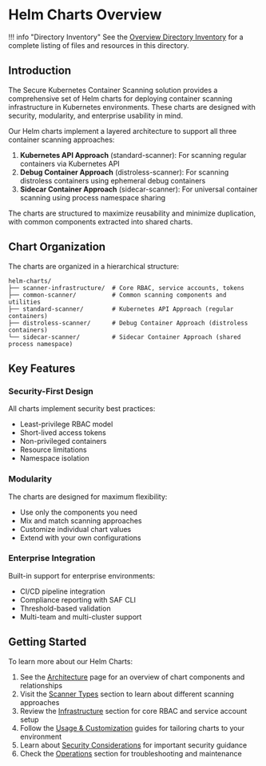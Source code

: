 # Helm Charts Overview

!!! info "Directory Inventory"
    See the [Overview Directory Inventory](inventory.md) for a complete listing of files and resources in this directory.

## Introduction

The Secure Kubernetes Container Scanning solution provides a comprehensive set of Helm charts for deploying container scanning infrastructure in Kubernetes environments. These charts are designed with security, modularity, and enterprise usability in mind.

Our Helm charts implement a layered architecture to support all three container scanning approaches:

1. **Kubernetes API Approach** (standard-scanner): For scanning regular containers via Kubernetes API
2. **Debug Container Approach** (distroless-scanner): For scanning distroless containers using ephemeral debug containers
3. **Sidecar Container Approach** (sidecar-scanner): For universal container scanning using process namespace sharing

The charts are structured to maximize reusability and minimize duplication, with common components extracted into shared charts.

## Chart Organization

The charts are organized in a hierarchical structure:

```
helm-charts/
├── scanner-infrastructure/  # Core RBAC, service accounts, tokens
├── common-scanner/          # Common scanning components and utilities
├── standard-scanner/        # Kubernetes API Approach (regular containers)
├── distroless-scanner/      # Debug Container Approach (distroless containers)
└── sidecar-scanner/         # Sidecar Container Approach (shared process namespace)
```

## Key Features

### Security-First Design

All charts implement security best practices:
- Least-privilege RBAC model
- Short-lived access tokens
- Non-privileged containers
- Resource limitations
- Namespace isolation

### Modularity

The charts are designed for maximum flexibility:
- Use only the components you need
- Mix and match scanning approaches
- Customize individual chart values
- Extend with your own configurations

### Enterprise Integration

Built-in support for enterprise environments:
- CI/CD pipeline integration
- Compliance reporting with SAF CLI
- Threshold-based validation
- Multi-team and multi-cluster support

## Getting Started

To learn more about our Helm Charts:

1. See the [Architecture](architecture.md) page for an overview of chart components and relationships
2. Visit the [Scanner Types](../scanner-types/index.md) section to learn about different scanning approaches
3. Review the [Infrastructure](../infrastructure/index.md) section for core RBAC and service account setup
4. Follow the [Usage & Customization](../usage/index.md) guides for tailoring charts to your environment
5. Learn about [Security Considerations](../security/index.md) for important security guidance
6. Check the [Operations](../operations/index.md) section for troubleshooting and maintenance
